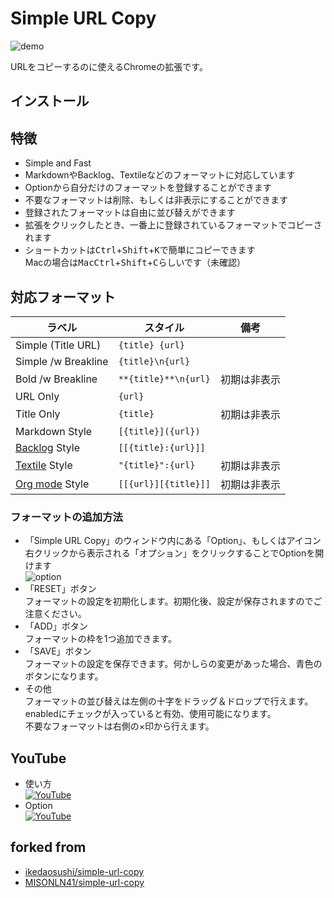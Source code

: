 Simple URL Copy
=====

![demo](https://github.com/master/simple-url-copy/blob/master/assets/how_to_use.gif)

URLをコピーするのに使えるChromeの拡張です。

## インストール

## 特徴
- Simple and Fast
- MarkdownやBacklog、Textileなどのフォーマットに対応しています
- Optionから自分だけのフォーマットを登録することができます
- 不要なフォーマットは削除、もしくは非表示にすることができます
- 登録されたフォーマットは自由に並び替えができます
- 拡張をクリックしたとき、一番上に登録されているフォーマットでコピーされます
- ショートカットは<kbd>Ctrl</kbd>+<kbd>Shift</kbd>+<kbd>K</kbd>で簡単にコピーできます  
  Macの場合は<kbd>MacCtrl</kbd>+<kbd>Shift</kbd>+<kbd>C</kbd>らしいです（未確認）

## 対応フォーマット
| ラベル                                    | スタイル             | 備考         |
| ----------------------------------------- | -------------------- | ------------ |
| Simple (Title URL)                        | `{title} {url}`      |              |
| Simple /w Breakline                       | `{title}\n{url}`     |              |
| Bold /w Breakline                         | `**{title}**\n{url}` | 初期は非表示 |
| URL Only                                  | `{url}`              |              |
| Title Only                                | `{title}`            | 初期は非表示 |
| Markdown Style                            | `[{title}]({url})`   |              |
| [Backlog](https://www.backlog.com/) Style | `[[{title}:{url}]]`  |              |
| [Textile](https://redmine.jp/) Style      | `"{title}":{url}`    | 初期は非表示 |
| [Org mode](https://orgmode.org/) Style    | `[[{url}][{title}]]` | 初期は非表示 |

### フォーマットの追加方法
- 「Simple URL Copy」のウィンドウ内にある「Option」、もしくはアイコン右クリックから表示される「オプション」をクリックすることでOptionを開けます  
  ![option](https://github.com/master/simple-url-copy/blob/master/assets/how_to_option.jpg)
- 「RESET」ボタン  
  フォーマットの設定を初期化します。初期化後、設定が保存されますのでご注意ください。
- 「ADD」ボタン  
  フォーマットの枠を1つ追加できます。
- 「SAVE」ボタン  
  フォーマットの設定を保存できます。何かしらの変更があった場合、青色のボタンになります。
- その他  
  フォーマットの並び替えは左側の十字をドラッグ＆ドロップで行えます。  
  enabledにチェックが入っていると有効、使用可能になります。  
  不要なフォーマットは右側の×印から行えます。

## YouTube
- 使い方  
  [![YouTube](https://img.youtube.com/vi/51qcKcOe-ls/mqdefault.jpg)](https://www.youtube.com/watch?v=51qcKcOe-ls)
- Option  
  [![YouTube](https://img.youtube.com/vi/Gsq4jFGd-BY/mqdefault.jpg)](https://www.youtube.com/watch?v=Gsq4jFGd-BY)

## forked from
- [ikedaosushi/simple-url-copy](https://github.com/ikedaosushi/simple-url-copy)
- [MISONLN41/simple-url-copy](https://github.com/MISONLN41/simple-url-copy)